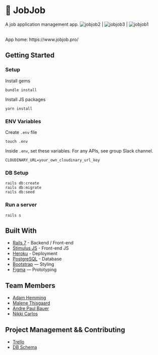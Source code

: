 # 🔎 JobJob

A job application management app.
![jobjob2](https://user-images.githubusercontent.com/107089457/188592618-97e8d54b-f616-4da3-ba10-c4ae93a963f6.png) | ![jobjob3](https://user-images.githubusercontent.com/107089457/188592625-8459730e-60aa-40e6-abbe-9939b453d67c.png) | ![jobjob1](https://user-images.githubusercontent.com/107089457/188592630-2614709e-12ea-4302-b56f-29cbd2189e3d.png)

<br>
App home: https://www.jobjob.pro/
   

## Getting Started
### Setup

Install gems
```
bundle install
```
Install JS packages
```
yarn install
```

### ENV Variables
Create `.env` file
```
touch .env
```
Inside `.env`, set these variables. For any APIs, see group Slack channel.
```
CLOUDINARY_URL=your_own_cloudinary_url_key
```

### DB Setup
```
rails db:create
rails db:migrate
rails db:seed
```

### Run a server
```
rails s
```

## Built With
- [Rails 7](https://guides.rubyonrails.org/) - Backend / Front-end
- [Stimulus JS](https://stimulus.hotwired.dev/) - Front-end JS
- [Heroku](https://heroku.com/) - Deployment
- [PostgreSQL](https://www.postgresql.org/) - Database
- [Bootstrap](https://getbootstrap.com/) — Styling
- [Figma](https://www.figma.com) — Prototyping

## Team Members
- [Adam Hemming](https://github.com/lw-a)
- [Malene Thisgaard](https://github.com/mthisgaard)
- [Andre Paul Bauer](https://github.com/BauerAndre)
- [Nikki Carlos](https://github.com/nrcrls)

## Project Management && Contributing
- [Trello](https://trello.com/b/MfGzTQUy/jobjob)
- [DB Schema](https://kitt.lewagon.com/db/74000)
